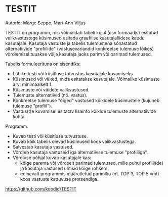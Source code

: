 # TESTIT
Autorid: Marge Seppo, Mari-Ann Viljus

TESTIT on programm, mis võimaldab tabeli kujul (csv formaadis) esitatud valikvastustega küsimused esitada graafilise kasutajaliidese kaudu kasutajale. Kasutaja vastuste ja tabelis tulemustena sõnastatud alternatiivide "profiilide" (vastusevariandid konkreetse tulemuse lõikes) võrdlemisel tuuakse välja kasutaja jaoks parim või parimad tulemused. 

Tabelis formuleerituna on sisendiks:
- Lühike testi või küsitluse tutvustus kasutajale kuvamiseks.
- Küsimused või väited, mida esitatakse kasutajale. Võimalike küsimuste arv: minimaalselt 1.
- Küsimuste või väidete valikvastused. 
- Tulemuste alternatiivid (nö. vastus).
- Konkreetse tulemuse "õiged" vastused kõikidele küsimustele (kujuneb tulemuse "profiil").
- Vastus(t)e kuvamisel esitatav lisainfo kõikide tulemuste alternatiivide kohta.

Programm:
- Kuvab testi või küsitluse tutvustuse.
- Kuvab kõik tabelis olevad küsimused koos valikvastustega.
- Salvestab kasutaja vastused.
- Võrdleb kasutaja vastuseid iga alternatiivse tulemuse "profiiliga".
- Võrdluse põhjal kuvab kasutajale kas:
    - kõige parema või võrdselt parimad tulemused, mille puhul profiili(de) ja kasutaja vastused ühtisid kõige rohkem.
    - eelnevalt programmis määratletud parimiku (nt. TOP 3, TOP 5 vmt) koos vastuste kattuvuse protsendiga.

https://github.com/koodid/TESTIT 
